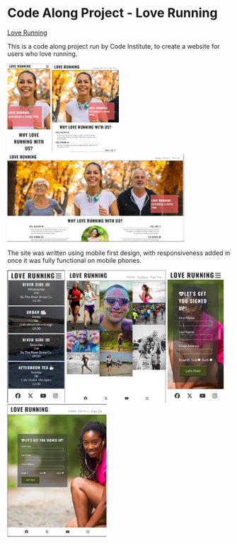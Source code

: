 # Code Along Project - Love Running

[Love Running](https://ktay0557.github.io/love_running/)

This is a code along project run by Code Institute, to create a website for users who love running.

<img src="assets/images/mobile_home.png" alt="mobile responsive" height="200"/>
<img src="assets/images/home_screen.png" alt="tablet responsive" height="200"/>
<img src="assets/images/landing_page.png" alt="landing page" height="200"/>

The site was written using mobile first design, with responsiveness added in once it was fully functional on mobile phones.

<img src="assets/images/responsive_design.png" alt="responsive design" height="300"/>
<img src="assets/images/gallery.png" alt="gallery page on tablets" height="300"/>
<img src="assets/images/mobile.png" alt="responsive sign up page on mobile" height="300"/>
<img src="assets/images/tablet_size.png" alt="responsive sign up page on tablets" height="300"/>
